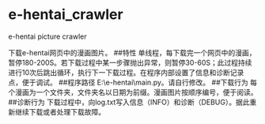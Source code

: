 # e-hentai_crawler
e-hentai picture crawler

下载e-hentai网页中的漫画图片。
##特性
单线程，每下载完一个网页中的漫画，暂停180-200S。若下载过程中某一步骤抛出异常，则暂停30-60S；此过程持续进行10次后跳出循环，执行下一下载过程。在程序内部设置了信息和诊断记录点，便于调试。
##程序路径
E:\e-hentai\main.py。请自行修改。
##下载行为
每个漫画为一个文件夹，文件夹名以日期为前缀。漫画图片按顺序编号，便于阅读。
##诊断行为
下载过程中，向log.txt写入信息（INFO）和诊断（DEBUG）。据此重新继续下载或者处理下载故障。
